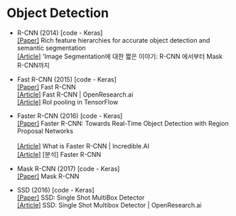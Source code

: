 
# Object Detection

 - R-CNN (2014) [code - Keras]
<br/>[[Paper]](https://arxiv.org/abs/1311.2524) Rich feature hierarchies for accurate object detection and semantic segmentation
<br/>[[Article]](https://junn.in/archives/2517) 'Image Segmentation에 대한 짧은 이야기: R-CNN 에서부터 Mask R-CNN까지

- Fast R-CNN (2015) [code - Keras]
<br/>[[Paper]](https://arxiv.org/abs/1504.08083) Fast R-CNN 
<br/>[[Article]](http://openresearch.ai/t/fast-r-cnn/240) Fast R-CNN | OpenResearch.ai
<br/>[[Article]](https://github.com/deepsense-ai/roi-pooling) RoI pooling in TensorFlow

- Faster R-CNN (2016) [code - Keras]
<br/>[[Paper]](https://arxiv.org/abs/1506.01497) Faster R-CNN: Towards Real-Time Object Detection with Region Proposal Networks  
<br/>[[Article]](http://incredible.ai/deep-learning/2018/03/17/Faster-R-CNN/) What is Faster R-CNN | Incredible.AI
<br/>[[Article]](https://curt-park.github.io/2017-03-17/faster-rcnn/) [분석] Faster R-CNN 

- Mask R-CNN (2017) [code - Keras]
<br/>[[Paper]](https://arxiv.org/abs/1703.06870) Mask R-CNN 

- SSD (2016) [code - Keras]
<br/>[[Paper]](https://arxiv.org/abs/1512.02325) SSD: Single Shot MultiBox Detector 
<br/>[[Article]](http://openresearch.ai/t/ssd-single-shot-multibox-detector/74) SSD: Single Shot Multibox Detector | OpenResearch.ai
